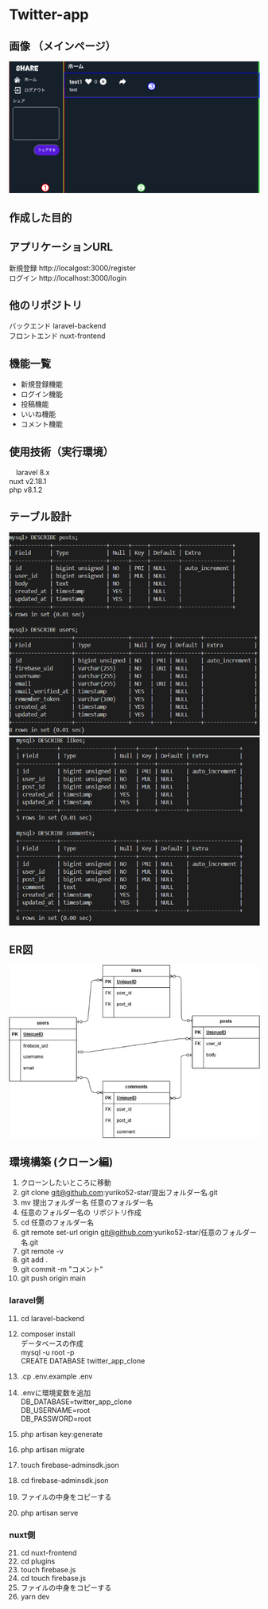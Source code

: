 # Twitter-app   
## 画像  （メインページ）  
![index.vue](./images/index.vue.png)
  
## 作成した目的  

## アプリケーションURL  
 新規登録  http://localgost:3000/register  
 ログイン  http://localhost:3000/login  


## 他のリポジトリ  
  バックエンド laravel-backend  
  フロントエンド nuxt-frontend  
## 機能一覧  
- 新規登録機能  
- ログイン機能  
- 投稿機能  
- いいね機能  
- コメント機能  

## 使用技術（実行環境）  
　laravel 8.x  
  nuxt v2.18.1  
  php  v8.1.2  
    
## テーブル設計  
![テーブル構成](./images/table1.png)  
![テーブル構成２](./images/table2.png)  

  
## ER図  
![ER図](./images/erd3.png) 

## 環境構築  (クローン編)　　

1. クローンしたいところに移動  
2. git clone git@github.com:yuriko52-star/提出フォルダー名.git  
3. mv 提出フォルダー名 任意のフォルダー名  
4. 任意のフォルダー名の リポジトリ作成  
5. cd  任意のフォルダー名  
6. git remote set-url origin git@github.com:yuriko52-star/任意のフォルダー名.git  
7. git remote -v  
8. git add .  
9. git commit -m "コメント"  
10. git push origin main  

### laravel側  
11. cd laravel-backend  
12. composer install  
    データベースの作成  
    mysql -u root -p  
    CREATE DATABASE  twitter_app_clone  
     
13. .cp .env.example .env  
14. .envに環境変数を追加  
    DB_DATABASE=twitter_app_clone  
    DB_USERNAME=root  
    DB_PASSWORD=root  
15. php artisan key:generate  
16. php artisan migrate
17. touch firebase-adminsdk.json   
18. cd firebase-adminsdk.json  
19. ファイルの中身をコピーする  
20. php artisan serve  

### nuxt側  
21. cd nuxt-frontend  
22. cd plugins  
23. touch firebase.js  
24. cd touch firebase.js  
25. ファイルの中身をコピーする  
26. yarn dev  






